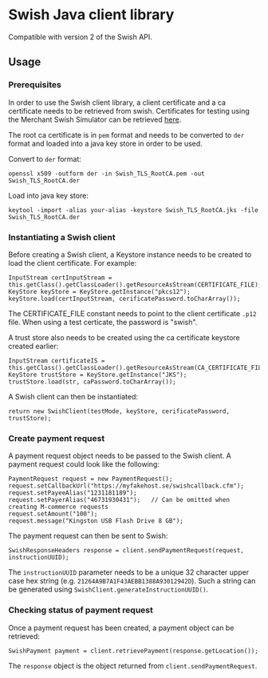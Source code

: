 # Swish Java client library

Compatible with version 2 of the Swish API.

## Usage

### Prerequisites

In order to use the Swish client library, a client certificate and a ca certificate needs to be retrieved from swish. Certificates for testing using the Merchant Swish Simulator can be retrieved [here](https://developer.swish.nu/documentation/environments#certificates).

The root ca certificate is in `pem` format and needs to be converted to `der` format and loaded into a java key store in order to be used.

Convert to `der` format:

    openssl x509 -outform der -in Swish_TLS_RootCA.pem -out Swish_TLS_RootCA.der

Load into java key store:

    keytool -import -alias your-alias -keystore Swish_TLS_RootCA.jks -file Swish_TLS_RootCA.der

### Instantiating a Swish client

Before creating a Swish client, a Keystore instance needs to be created to load the client certificate. For example:

    InputStream certInputStream = this.getClass().getClassLoader().getResourceAsStream(CERTIFICATE_FILE);
    KeyStore keyStore = KeyStore.getInstance("pkcs12");
    keyStore.load(certInputStream, cerificatePassword.toCharArray());

The CERTIFICATE_FILE constant needs to point to the client certificate `.p12` file. When using a test certicate, the password is "swish".

A trust store also needs to be created using the ca certificate keystore created earlier:

    InputStream certificateIS = this.getClass().getClassLoader().getResourceAsStream(CA_CERTIFICATE_FILE);
    KeyStore trustStore = KeyStore.getInstance("JKS");
    trustStore.load(str, caPassword.toCharArray());

A Swish client can then be instantiated:

    return new SwishClient(testMode, keyStore, cerificatePassword, trustStore);

### Create payment request

A payment request object needs to be passed to the Swish client. A payment request could look like the following:

    PaymentRequest request = new PaymentRequest();
    request.setCallbackUrl("https://myfakehost.se/swishcallback.cfm");
    request.setPayeeAlias("1231181189");
    request.setPayerAlias("46731930431");   // Can be omitted when creating M-commerce requests
    request.setAmount("100");
    request.message("Kingston USB Flash Drive 8 GB");

The payment request can then be sent to Swish:

    SwishResponseHeaders response = client.sendPaymentRequest(request, instructionUUID);

The `instructionUUID` parameter needs to be a unique 32 character upper case hex string (e.g. `21264A9B7A1F43AEBB1388A93012942D`). Such a string can be generated using `SwishClient.generateInstructionUUID()`.

### Checking status of payment request

Once a payment request has been created, a payment object can be retrieved:

    SwishPayment payment = client.retrievePayment(response.getLocation());

The `response` object is the object returned from `client.sendPaymentRequest`.